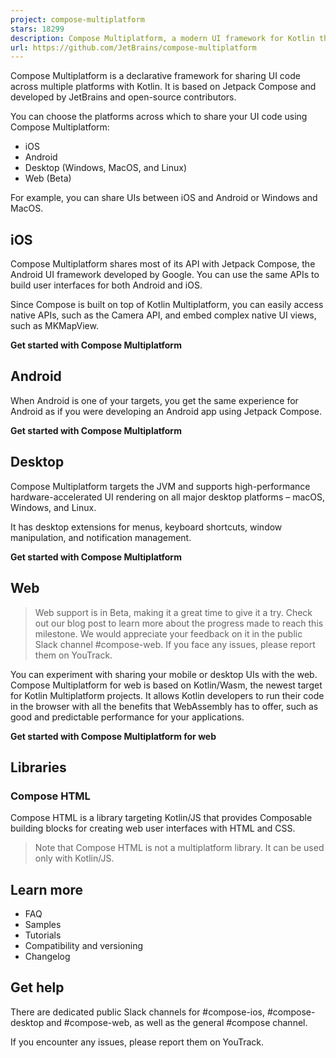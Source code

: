 ```yaml
---
project: compose-multiplatform
stars: 18299
description: Compose Multiplatform, a modern UI framework for Kotlin that makes building performant and beautiful user interfaces easy and enjoyable.
url: https://github.com/JetBrains/compose-multiplatform
---
```


Compose Multiplatform is a declarative framework for sharing UI code across multiple platforms with Kotlin. It is based on Jetpack Compose and developed by JetBrains and open-source contributors.

You can choose the platforms across which to share your UI code using Compose Multiplatform:

-   iOS
-   Android
-   Desktop (Windows, MacOS, and Linux)
-   Web (Beta)

For example, you can share UIs between iOS and Android or Windows and MacOS.

iOS
---

Compose Multiplatform shares most of its API with Jetpack Compose, the Android UI framework developed by Google. You can use the same APIs to build user interfaces for both Android and iOS.

Since Compose is built on top of Kotlin Multiplatform, you can easily access native APIs, such as the Camera API, and embed complex native UI views, such as MKMapView.

**Get started with Compose Multiplatform**

Android
-------

When Android is one of your targets, you get the same experience for Android as if you were developing an Android app using Jetpack Compose.

**Get started with Compose Multiplatform**

Desktop
-------

Compose Multiplatform targets the JVM and supports high-performance hardware-accelerated UI rendering on all major desktop platforms – macOS, Windows, and Linux.

It has desktop extensions for menus, keyboard shortcuts, window manipulation, and notification management.

**Get started with Compose Multiplatform**

Web
---

> Web support is in Beta, making it a great time to give it a try. Check out our blog post to learn more about the progress made to reach this milestone. We would appreciate your feedback on it in the public Slack channel #compose-web. If you face any issues, please report them on YouTrack.

You can experiment with sharing your mobile or desktop UIs with the web. Compose Multiplatform for web is based on Kotlin/Wasm, the newest target for Kotlin Multiplatform projects. It allows Kotlin developers to run their code in the browser with all the benefits that WebAssembly has to offer, such as good and predictable performance for your applications.

**Get started with Compose Multiplatform for web**

Libraries
---------

### Compose HTML

Compose HTML is a library targeting Kotlin/JS that provides Composable building blocks for creating web user interfaces with HTML and CSS.

> Note that Compose HTML is not a multiplatform library. It can be used only with Kotlin/JS.

Learn more
----------

-   FAQ
-   Samples
-   Tutorials
-   Compatibility and versioning
-   Changelog

Get help
--------

There are dedicated public Slack channels for #compose-ios, #compose-desktop and #compose-web, as well as the general #compose channel.

If you encounter any issues, please report them on YouTrack.
